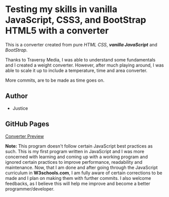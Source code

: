 # Testing my skills in vanilla JavaScript, CSS3, and BootStrap HTML5 with a converter
This is a converter created from pure _HTML_ _CSS_, **_vanilla JavaScript_** and _BootStrap_. 

Thanks to Traversy Media, I was able to understand some fundamentals and I created a weight converter. However, after much playing around, I was able to scale it up to include a temperature, time and area converter. 

More commits, are to be made as time goes on. 

## Author

* Justice 

## GitHub Pages

[Converter Preview](https://justicea.github.io/converter/)



**Note:** This program doesn't follow certain JavaScript best practices as such. This is my first program written in JavaScript and I was more concerned with learning and coming up with a working program and ignored certain practices to improve performance, readability and maintenance. Now, that I am done and after going through the JavaScript curriculum in **W3schools.com**, I am fully aware of certain corrections to be made and I plan on making them with further commits. I also welcome feedbacks, as I believe this will help me improve and become a better programmer/developer.



